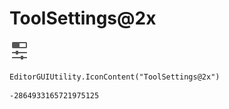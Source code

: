 # ToolSettings@2x
![](/img/ToolSettings@2x.png)

``` CSharp
EditorGUIUtility.IconContent("ToolSettings@2x")
```
```
-2864933165721975125
```
